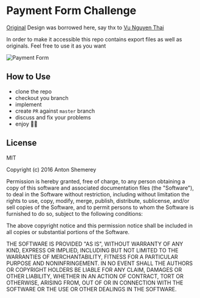 # Payment Form Challenge

[Original](http://www.sketchappsources.com/free-source/1531-payment-popup-form-sketch-freebie-resource.html) Design was borrowed here, say thx to [Vu Nguyen Thai](http://www.sketchappsources.com/contributor/nguyenvu)

In order to make it accessible this repo contains export files as well as
originals. Feel free to use it as you want

![Payment Form](http://www.sketchappsources.com/resources/source-image/payment-popup-form-nguyenvu.jpg)

## How to Use

* clone the repo
* checkout you branch
* implement
* create `PR` against `master` branch
* discuss and fix your problems
* enjoy 🎉🍻

## License

MIT

Copyright (c) 2016 Anton Shemerey

Permission is hereby granted, free of charge, to any person obtaining a copy of this software and associated documentation files (the "Software"), to deal in the Software without restriction, including without limitation the rights to use, copy, modify, merge, publish, distribute, sublicense, and/or sell copies of the Software, and to permit persons to whom the Software is furnished to do so, subject to the following conditions:

The above copyright notice and this permission notice shall be included in all copies or substantial portions of the Software.

THE SOFTWARE IS PROVIDED "AS IS", WITHOUT WARRANTY OF ANY KIND, EXPRESS OR IMPLIED, INCLUDING BUT NOT LIMITED TO THE WARRANTIES OF MERCHANTABILITY, FITNESS FOR A PARTICULAR PURPOSE AND NONINFRINGEMENT. IN NO EVENT SHALL THE AUTHORS OR COPYRIGHT HOLDERS BE LIABLE FOR ANY CLAIM, DAMAGES OR OTHER LIABILITY, WHETHER IN AN ACTION OF CONTRACT, TORT OR OTHERWISE, ARISING FROM, OUT OF OR IN CONNECTION WITH THE SOFTWARE OR THE USE OR OTHER DEALINGS IN THE SOFTWARE.
